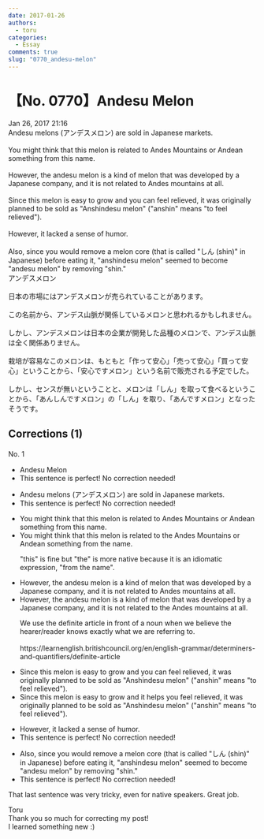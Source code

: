 ```yaml
---
date: 2017-01-26
authors:
  - toru
categories:
  - Essay
comments: true
slug: "0770_andesu-melon"
---
```


# 【No. 0770】Andesu Melon
<div class="date">Jan 26, 2017 21:16</div>
<div id="post"><div id="body_show_ori">
Andesu melons (アンデスメロン)  are sold in Japanese markets.<br/><br/>You might think that this melon is related to Andes Mountains or Andean something from this name.<br/><br/>However, the andesu melon is a kind of melon that was developed by a Japanese company, and it is not related to Andes mountains at all.<br/><br/>Since this melon is easy to grow and you can feel relieved, it was originally planned to be sold as "Anshindesu melon" ("anshin" means "to feel relieved").<br/><br/>However, it lacked a sense of humor.<br/><br/>Also, since you would remove a melon core (that is called "しん (shin)" in Japanese) before eating it, "anshindesu melon" seemed to become "andesu melon" by removing "shin."
</div></div>

<!-- more -->

<div id="post_ja"><div id="body_show_mo">
アンデスメロン<br/><br/>日本の市場にはアンデスメロンが売られていることがあります。<br/><br/>この名前から、アンデス山脈が関係しているメロンと思われるかもしれません。<br/><br/>しかし、アンデスメロンは日本の企業が開発した品種のメロンで、アンデス山脈は全く関係ありません。<br/><br/>栽培が容易なこのメロンは、もともと「作って安心」「売って安心」「買って安心」ということから、「安心ですメロン」という名前で販売される予定でした。<br/><br/>しかし、センスが無いということと、メロンは「しん」を取って食べるということから、「あんしんですメロン」の「しん」を取り、「あんですメロン」となったそうです。
</div></div>

## Corrections (1)
<div id="block"><div class="first_name"> No. 1　<span class="just_name"></span></div><div id="block2">
<ul class="correction_field">
<li class="incorrect">Andesu Melon</li>
<li class="corrected perfect">This sentence is perfect! No correction needed!</li>
</ul>
<ul class="correction_field">
<li class="incorrect">Andesu melons (アンデスメロン)  are sold in Japanese markets.</li>
<li class="corrected perfect">This sentence is perfect! No correction needed!</li>
</ul>
<ul class="correction_field">
<li class="incorrect">You might think that this melon is related to Andes Mountains or Andean something from this name.</li>
<li class="corrected correct">
You might think that this melon is related to the Andes Mountains or Andean something from the name.
<p class="correction_comment">"this" is fine but "the" is more native because it is an idiomatic expression, "from the name".</p>
</li>
</ul>
<ul class="correction_field">
<li class="incorrect">However, the andesu melon is a kind of melon that was developed by a Japanese company, and it is not related to Andes mountains at all.</li>
<li class="corrected correct">
However, the andesu melon is a kind of melon that was developed by a Japanese company, and it is not related to the Andes mountains at all.
<p class="correction_comment">We use the definite article in front of a noun when we believe the hearer/reader knows exactly what we are referring to.<br/><br/>https://learnenglish.britishcouncil.org/en/english-grammar/determiners-and-quantifiers/definite-article</p>
</li>
</ul>
<ul class="correction_field">
<li class="incorrect">Since this melon is easy to grow and you can feel relieved, it was originally planned to be sold as "Anshindesu melon" ("anshin" means "to feel relieved").</li>
<li class="corrected correct">
Since this melon is easy to grow and it helps you feel relieved, it was originally planned to be sold as "Anshindesu melon" ("anshin" means "to feel relieved").
</li>
</ul>
<ul class="correction_field">
<li class="incorrect">However, it lacked a sense of humor.</li>
<li class="corrected perfect">This sentence is perfect! No correction needed!</li>
</ul>
<ul class="correction_field">
<li class="incorrect">Also, since you would remove a melon core (that is called "しん (shin)" in Japanese) before eating it, "anshindesu melon" seemed to become "andesu melon" by removing "shin."</li>
<li class="corrected perfect">This sentence is perfect! No correction needed!</li>
</ul>
<p class="comment_small">
 That last sentence was very tricky, even for native speakers. Great job.
</p>

</div><div class="name"><span class="just_name">Toru</span><br>
Thank you so much for correcting my post! <br/>I learned something new :)
</div>
</div>
